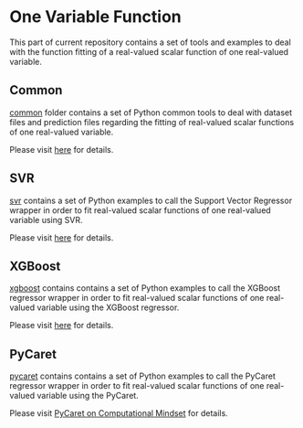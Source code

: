 # One Variable Function
This part of current repository contains a set of tools and examples to deal with the function fitting of a real-valued scalar function of one real-valued variable.

## Common
[common](./common) folder contains a set of Python common tools to deal with dataset files and prediction files regarding the fitting of real-valued scalar functions of one real-valued variable.

Please visit [here](https://computationalmindset.com/en/machine-learning/common-tools-for-function-fitting.html) for details.

## SVR
[svr](./svr) contains a set of Python examples to call the Support Vector Regressor wrapper in order to fit real-valued scalar functions of one real-valued variable using SVR.

Please visit [here](https://computationalmindset.com/en/machine-learning/fitting-with-configurable-svr.html) for details.

## XGBoost
[xgboost](./xgboost) contains contains a set of Python examples to call the XGBoost regressor wrapper in order to fit real-valued scalar functions of one real-valued variable using the XGBoost regressor.

Please visit [here](https://computationalmindset.com/en/machine-learning/fitting-with-configurable-xgboost.html) for details.

## PyCaret
[pycaret](./pycaret) contains contains a set of Python examples to call the PyCaret regressor wrapper in order to fit real-valued scalar functions of one real-valued variable using the PyCaret.

Please visit [PyCaret on Computational Mindset](https://computationalmindset.com/en/machine-learning/fitting-functions-with-pycaret.html) for details.
